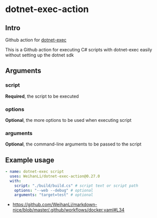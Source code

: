 # dotnet-exec-action

## Intro

Github action for [dotnet-exec](https://github.com/WeihanLi/dotnet-exec)

This is a Github action for executing C# scripts with dotnet-exec easily without setting up the dotnet sdk

## Arguments

### script

**Required**, the script to be executed

### options

**Optional**, the more options to be used when executing script

### arguments

**Optional**, the command-line arguments to be passed to the script

## Example usage

```yaml
- name: dotnet-exec script
  uses: WeihanLi/dotnet-exec-action@0.27.0
  with:
    script: "./build/build.cs" # script text or script path
    options: "--web --debug" # optional
    arguments: "target=test" # optional
```

- https://github.com/WeihanLi/markdown-nice/blob/master/.github/workflows/docker.yaml#L34
  
